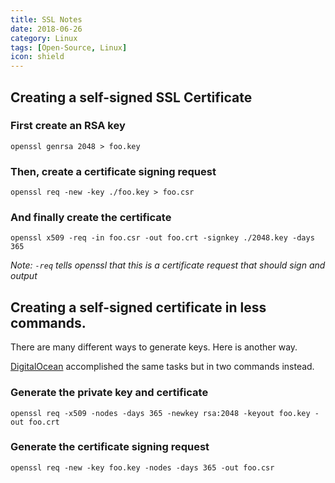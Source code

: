 ```yaml
---
title: SSL Notes
date: 2018-06-26
category: Linux
tags: [Open-Source, Linux]
icon: shield
---
```


## Creating a self-signed SSL Certificate

### First create an RSA key

`openssl genrsa 2048 > foo.key`

### Then, create a certificate signing request

`openssl req -new -key ./foo.key > foo.csr`

### And finally create the certificate

`openssl x509 -req -in foo.csr -out foo.crt -signkey ./2048.key -days 365` 

*Note: `-req` tells openssl that this is a certificate request that should sign and output*

## Creating a self-signed certificate in less commands.

There are many different ways to generate keys. Here is another way.

[DigitalOcean](https://www.digitalocean.com/community/tutorials/how-to-set-up-a-postfix-e-mail-server-with-dovecot) accomplished the same tasks but in two commands instead.

### Generate the private key and certificate

`openssl req -x509 -nodes -days 365 -newkey rsa:2048 -keyout foo.key -out foo.crt`

### Generate the certificate signing request

`openssl req -new -key foo.key -nodes -days 365 -out foo.csr`
